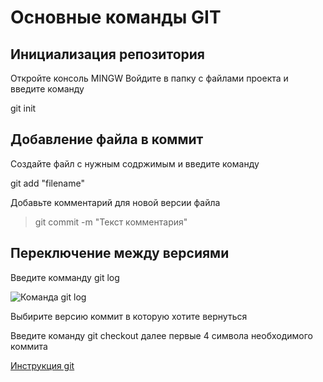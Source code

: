 # Основные команды GIT

## Инициализация репозитория

Откройте консоль MINGW Войдите в папку с файлами проекта и введите команду 


git init

## Добавление файла в коммит

Создайте файл с нужным содржимым и введите команду

git add "filename"

Добавьте комментарий для новой версии файла

>git commit -m "Текст комментария"

## Переключение между версиями 

Введите комманду git log

![Команда git log](C:\Users\Keusy\git-tutorial\Gitlog.png)

Выбирите версию коммит в которую хотите вернуться

Введите команду git checkout далее первые 4 символа необходимого коммита

[Инструкция git](https://proglib.io/p/git-for-half-an-hour?ysclid=l4v5ctesjl296519805)
